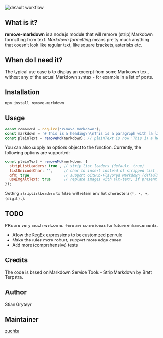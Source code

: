 ![default workflow](https://github.com/stiang/remove-markdown/actions/workflows/default.yaml/badge.svg)

## What is it?
**remove-markdown** is a node.js module that will remove (strip) Markdown formatting from text.
*Markdown formatting* means pretty much anything that doesn’t look like regular text, like square brackets, asterisks etc.

## When do I need it?
The typical use case is to display an excerpt from some Markdown text, without any of the actual Markdown syntax - for example in a list of posts.

## Installation

```
npm install remove-markdown
```

## Usage
```js
const removeMd = require('remove-markdown');
const markdown = '# This is a heading\n\nThis is a paragraph with [a link](http://www.disney.com/) in it.';
const plainText = removeMd(markdown); // plainText is now 'This is a heading\n\nThis is a paragraph with a link in it.'
```

You can also supply an options object to the function. Currently, the following options are supported:

```js
const plainText = removeMd(markdown, {
  stripListLeaders: true , // strip list leaders (default: true)
  listUnicodeChar: '',     // char to insert instead of stripped list leaders (default: '')
  gfm: true                // support GitHub-Flavored Markdown (default: true)
  useImgAltText: true      // replace images with alt-text, if present (default: true)
});
```

Setting `stripListLeaders` to false will retain any list characters (`*, -, +, (digit).`).

## TODO
PRs are very much welcome. Here are some ideas for future enhancements:

* Allow the RegEx expressions to be customized per rule
* Make the rules more robust, support more edge cases
* Add more (comprehensive) tests

## Credits
The code is based on [Markdown Service Tools - Strip Markdown](http://brettterpstra.com/2013/10/18/a-markdown-service-to-strip-markdown/) by Brett Terpstra.

## Author
Stian Grytøyr

## Maintainer
[zuchka](https://github.com/zuchka)